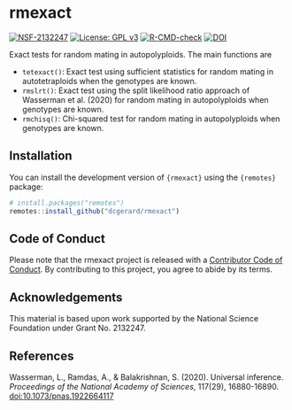 
<!-- README.md is generated from README.Rmd. Please edit that file -->

# rmexact

<!-- badges: start -->

[![NSF-2132247](https://img.shields.io/badge/NSF-2132247-blue.svg)](https://nsf.gov/awardsearch/showAward?AWD_ID=2132247)
[![License: GPL
v3](https://img.shields.io/badge/License-GPL%20v3-blue.svg)](https://www.gnu.org/licenses/gpl-3.0)
[![R-CMD-check](https://github.com/gerardlab/rmexact/actions/workflows/R-CMD-check.yaml/badge.svg)](https://github.com/gerardlab/rmexact/actions/workflows/R-CMD-check.yaml)
[![DOI](https://zenodo.org/badge/525824572.svg)](https://zenodo.org/badge/latestdoi/525824572)
<!-- badges: end -->

Exact tests for random mating in autopolyploids. The main functions are

- `tetexact()`: Exact test using sufficient statistics for random mating
  in autotetraploids when the genotypes are known.
- `rmslrt()`: Exact test using the split likelihood ratio approach of
  Wasserman et al. (2020) for random mating in autopolyploids when
  genotypes are known.
- `rmchisq()`: Chi-squared test for random mating in autopolyploids when
  genotypes are known.

## Installation

You can install the development version of `{rmexact}` using the
`{remotes}` package:

``` r
# install.packages("remotes")
remotes::install_github("dcgerard/rmexact")
```

## Code of Conduct

Please note that the rmexact project is released with a [Contributor
Code of
Conduct](https://contributor-covenant.org/version/2/1/CODE_OF_CONDUCT.html).
By contributing to this project, you agree to abide by its terms.

## Acknowledgements

This material is based upon work supported by the National Science
Foundation under Grant No. 2132247.

## References

Wasserman, L., Ramdas, A., & Balakrishnan, S. (2020). Universal
inference. *Proceedings of the National Academy of Sciences*, 117(29),
16880-16890.
[doi:10.1073/pnas.1922664117](https://doi.org/10.1073/pnas.1922664117)
